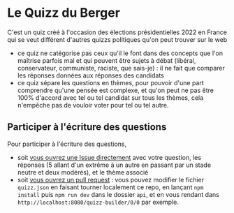 # Le Quizz du Berger

C'est un quiz créé à l'occasion des élections présidentielles 2022 en France qui se veut différent d'autres quizzs politiques qu'on peut trouver sur le web

- ce quiz ne catégorise pas ceux qu'il le font dans des concepts que l'on maîtrise parfois mal et qui peuvent être sujets à débat (libéral, conservateur, communiste, raciste, que sais-je) : il ne fait que comparer les réponses données aux réponses des candidats
- ce quiz sépare les questions en thèmes, pour pouvoir d'une part comprendre qu'une pensée est complexe, et qu'on peut ne pas être 100% d'accord avec tel ou tel candidat sur tous les thèmes, cela n'empêche pas de vouloir voter pour tel ou tel autre.

## Participer à l'écriture des questions

Pour participer à l'écriture des questions,

- soit [vous ouvrez une Issue directement](https://github.com/ambroselli-io/quizz-berger/issues/new) avec votre question, les réponses (5 allant d'un extrême à un autre en passant par un stade neutre et deux modérés), et le thème associé
- soit [vous ouvrez un pull request](https://github.com/ambroselli-io/quizz-berger/pulls) : vous pouvez modifier le fichier `quizz.json` en faisant tourner localement ce repo, en lançant `npm install` puis `npm run dev` dans le dossier `api`, et en vous rendant dans `http://localhost:8080/quizz-builder/0/0` par exemple.
